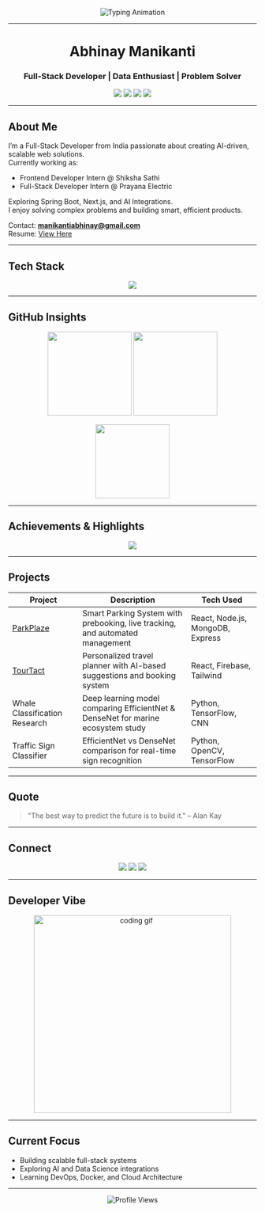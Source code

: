 <!-- Animated Intro --> 
<p align="center">
  <img src="https://readme-typing-svg.herokuapp.com?font=Fira+Code&size=25&duration=4000&pause=500&color=00E7FF&center=true&vCenter=true&width=600&lines=Hey,+I'm+Abhinay+Manikanti👋;Full-Stack+Developer;Data+Enthusiast;Building+Scalable+and+Smart+Solutions" alt="Typing Animation" />
</p>

---

<!-- Hero Header -->
<h1 align="center">Abhinay Manikanti </h1>
<h3 align="center">Full-Stack Developer | Data Enthusiast | Problem Solver</h3>

<p align="center">
  <a href="mailto:manikantiabhinay@gmail.com"><img src="https://img.shields.io/badge/Email-D14836?style=for-the-badge&logo=gmail&logoColor=white"/></a>
  <a href="https://abhinay.tech" target="_blank"><img src="https://img.shields.io/badge/Portfolio-000000?style=for-the-badge&logo=vercel&logoColor=white"/></a>
  <a href="https://linkedin.com/in/abhinay-manikanti-9ab152275" target="_blank"><img src="https://img.shields.io/badge/LinkedIn-0077B5?style=for-the-badge&logo=linkedin&logoColor=white"/></a>
  <a href="https://leetcode.com/abhinaymanikanti" target="_blank"><img src="https://img.shields.io/badge/LeetCode-F89F1B?style=for-the-badge&logo=leetcode&logoColor=black"/></a>
</p>

---

## About Me  

I’m a Full-Stack Developer from India passionate about creating AI-driven, scalable web solutions.  
Currently working as:  
- Frontend Developer Intern @ Shiksha Sathi  
- Full-Stack Developer Intern @ Prayana Electric  

Exploring Spring Boot, Next.js, and AI Integrations.  
I enjoy solving complex problems and building smart, efficient products.  

Contact: **manikantiabhinay@gmail.com**  
Resume: [View Here](https://drive.google.com/file/d/1lJgcgPNaebHdThIdSkCWingUyLJIluJd/view?usp=drive_link)

---

## Tech Stack  

<p align="center">
  <img src="https://skillicons.dev/icons?i=react,nextjs,nodejs,express,spring,java,ts,js,python,mysql,postgres,mongodb,html,css,tailwind,redux,vue,aws,docker,git,figma,tensorflow,linux&perline=9" />
</p>

---

## GitHub Insights  

<p align="center">
  <img src="https://github-readme-stats.vercel.app/api?username=abhinay-07&show_icons=true&theme=radical&hide_border=true&bg_color=0D1117" height="170" />
  <img src="https://streak-stats.demolab.com?user=abhinay-07&theme=radical&hide_border=true&background=0D1117" height="170" />
</p>

<p align="center">
  <img src="https://github-readme-stats.vercel.app/api/top-langs/?username=abhinay-07&layout=compact&theme=radical&hide_border=true&bg_color=0D1117" height="150"/>
</p>

---

## Achievements & Highlights  

<p align="center">
  <img src="https://github-profile-trophy.vercel.app/?username=abhinay-07&theme=matrix&no-frame=true&margin-w=8&margin-h=8&row=1&column=6" />
</p>

---

## Projects  

| Project | Description | Tech Used |
|----------|--------------|-----------|
| [ParkPlaze](https://github.com/abhinay-07/ParkPlaze) | Smart Parking System with prebooking, live tracking, and automated management | React, Node.js, MongoDB, Express |
| [TourTact](https://github.com/abhinay-07/TourTact) | Personalized travel planner with AI-based suggestions and booking system | React, Firebase, Tailwind |
| Whale Classification Research | Deep learning model comparing EfficientNet & DenseNet for marine ecosystem study | Python, TensorFlow, CNN |
| Traffic Sign Classifier | EfficientNet vs DenseNet comparison for real-time sign recognition | Python, OpenCV, TensorFlow |

---

## Quote  

> "The best way to predict the future is to build it." – Alan Kay  

---

## Connect  

<p align="center">
  <a href="https://linkedin.com/in/abhinay-manikanti-9ab152275"><img src="https://img.shields.io/badge/LinkedIn-0077B5?style=for-the-badge&logo=linkedin&logoColor=white"/></a>
  <a href="https://www.abhinay.tech/"><img src="https://img.shields.io/badge/Portfolio-000000?style=for-the-badge&logo=vercel&logoColor=white"/></a>
  <a href="https://instagram.com/abhinay_manikanti"><img src="https://img.shields.io/badge/Instagram-E4405F?style=for-the-badge&logo=instagram&logoColor=white"/></a>
</p>

---

## Developer Vibe  

<p align="center">
  <img src="https://i.pinimg.com/originals/e0/26/2b/e0262b5e6a9db84c66b1adf93dfc6d57.gif" width="400" alt="coding gif">
</p>

---

## Current Focus  

- Building scalable full-stack systems  
- Exploring AI and Data Science integrations  
- Learning DevOps, Docker, and Cloud Architecture  

---

<p align="center">
  <img src="https://komarev.com/ghpvc/?username=abhinay-07&label=Profile+Views&color=blueviolet&style=for-the-badge" alt="Profile Views" />
</p>
